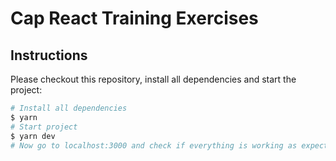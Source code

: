 # Cap React Training Exercises

## Instructions

Please checkout this repository, install all dependencies and start the project:

```sh
# Install all dependencies
$ yarn
# Start project
$ yarn dev
# Now go to localhost:3000 and check if everything is working as expected
```